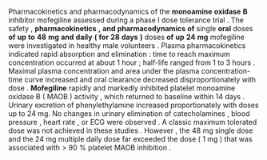 Pharmacokinetics and pharmacodynamics of the **monoamine** **oxidase** **B** inhibitor mofegiline assessed during a phase I dose tolerance trial . The safety , **pharmacokinetics** **,** **and** **pharmacodynamics** **of** single **oral** doses **of** **up** **to** **48** **mg** **and** **daily** **(** **for** **28** **days** **)** doses **of** **up** **24** **mg** mofegiline were investigated in healthy male volunteers . Plasma pharmacokinetics indicated rapid absorption and elimination : time to reach maximum concentration occurred at about 1 hour ; half-life ranged from 1 to 3 hours . Maximal plasma concentration and area under the plasma concentration-time curve increased and oral clearance decreased disproportionately with dose . **Mofegiline** rapidly and markedly inhibited platelet monoamine oxidase B ( MAOB ) activity , which returned to baseline within 14 days . Urinary excretion of phenylethylamine increased proportionately with doses up to 24 mg. No changes in urinary elimination of catecholamines , blood pressure , heart rate , or ECG were observed . A classic maximum tolerated dose was not achieved in these studies . However , the 48 mg single dose and the 24 mg multiple daily dose far exceeded the dose ( 1 mg ) that was associated with > 90 % platelet MAOB inhibition . 